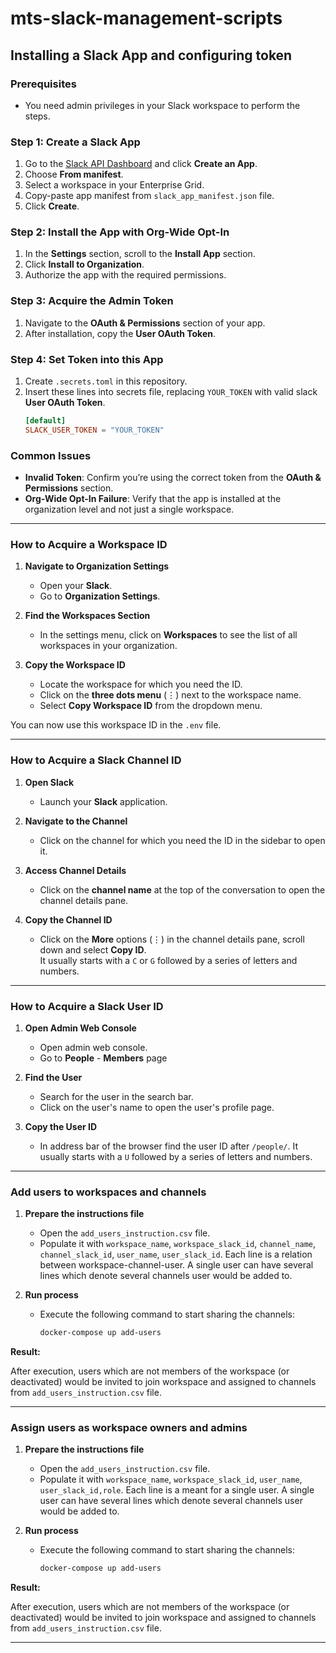 # mts-slack-management-scripts

## Installing a Slack App and configuring token

### **Prerequisites**
- You need admin privileges in your Slack workspace to perform the steps.

### **Step 1: Create a Slack App**
1. Go to the [Slack API Dashboard](https://api.slack.com/apps) and click **Create an App**.
2. Choose **From manifest**.
3. Select a workspace in your Enterprise Grid.
4. Copy-paste app manifest from `slack_app_manifest.json` file.
5. Click **Create**.

### **Step 2: Install the App with Org-Wide Opt-In**
1. In the **Settings** section, scroll to the **Install App** section.
2. Click **Install to Organization**.
3. Authorize the app with the required permissions.

### **Step 3: Acquire the Admin Token**
1. Navigate to the **OAuth & Permissions** section of your app.
2. After installation, copy the **User OAuth Token**.

### **Step 4: Set Token into this App**
1. Create `.secrets.toml` in this repository.
2. Insert these lines into secrets file, replacing `YOUR_TOKEN` with valid slack **User OAuth Token**.
   ```toml
   [default]
   SLACK_USER_TOKEN = "YOUR_TOKEN"
   ```

### **Common Issues**
- **Invalid Token**: Confirm you’re using the correct token from the **OAuth & Permissions** section.
- **Org-Wide Opt-In Failure**: Verify that the app is installed at the organization level and not just a single workspace.

---

### **How to Acquire a Workspace ID**

1. **Navigate to Organization Settings**  
   - Open your **Slack**.  
   - Go to **Organization Settings**.

2. **Find the Workspaces Section**  
   - In the settings menu, click on **Workspaces** to see the list of all workspaces in your organization.

3. **Copy the Workspace ID**  
   - Locate the workspace for which you need the ID.  
   - Click on the **three dots menu** (⋮) next to the workspace name.  
   - Select **Copy Workspace ID** from the dropdown menu.

You can now use this workspace ID in the `.env` file.

---

### **How to Acquire a Slack Channel ID**

1. **Open Slack**  
   - Launch your **Slack** application.

2. **Navigate to the Channel**  
   - Click on the channel for which you need the ID in the sidebar to open it.

3. **Access Channel Details**  
   - Click on the **channel name** at the top of the conversation to open the channel details pane.

4. **Copy the Channel ID**
   - Click on the **More** options (⋮) in the channel details pane, scroll down and select **Copy ID**.  
   It usually starts with a `C` or `G` followed by a series of letters and numbers.

---

### **How to Acquire a Slack User ID**

1. **Open Admin Web Console**  
   - Open admin web console.
   - Go to **People** - **Members** page

2. **Find the User**
   - Search for the user in the search bar.
   - Click on the user's name to open the user's profile page.

3. **Copy the User ID**
   - In address bar of the browser find the user ID after `/people/`.
   It usually starts with a `U` followed by a series of letters and numbers.

---

### **Add users to workspaces and channels**

1. **Prepare the instructions file**  
   - Open the `add_users_instruction.csv` file.  
   - Populate it with `workspace_name`, `workspace_slack_id`, `channel_name`, `channel_slack_id`, `user_name`, `user_slack_id`. 
   Each line is a relation between workspace-channel-user. A single user can have several lines
   which denote several channels user would be added to.

2. **Run process**  
   - Execute the following command to start sharing the channels:
     ```bash
     docker-compose up add-users
     ```

**Result:**  

After execution, users which are not members of the workspace (or deactivated) would be invited to join workspace and 
assigned to channels from `add_users_instruction.csv` file.

---


### **Assign users as workspace owners and admins**

1. **Prepare the instructions file**  
   - Open the `add_users_instruction.csv` file.  
   - Populate it with `workspace_name`, `workspace_slack_id`, `user_name`, `user_slack_id,role`. 
   Each line is a meant for a single user. A single user can have several lines
   which denote several channels user would be added to.

2. **Run process**  
   - Execute the following command to start sharing the channels:
     ```bash
     docker-compose up add-users
     ```

**Result:**  

After execution, users which are not members of the workspace (or deactivated) would be invited to join workspace and 
assigned to channels from `add_users_instruction.csv` file.

---
